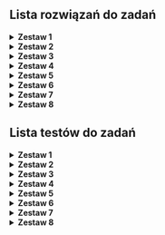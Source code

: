 ## Lista rozwiązań do  zadań

<details>
  <summary><strong>Zestaw 1</strong> </summary>

  - [x] Zadanie 1
  - [ ] Zadanie 2
  - [ ] Zadanie 3
  - [ ] Zadanie 4
  - [ ] Zadanie 5
  - [ ] Zadanie 6
  - [ ] Zadanie 7
  - [ ] Zadanie 8
  - [ ] Zadanie 9
  - [ ] Zadanie 10
  - [ ] Zadanie 11
  - [ ] Zadanie 12
  - [ ] Zadanie 13
  - [ ] Zadanie 14
  - [ ] Zadanie 15
  - [ ] Zadanie 16
  - [ ] Zadanie 17
  - [ ] Zadanie 18
  - [ ] Zadanie 19
  - [ ] Zadanie 20
  - [ ] Zadanie 21
  - [ ] Zadanie 22
  - [ ] Zadanie 23
  - [ ] Zadanie 24
  - [ ] Zadanie 25
  - [ ] Zadanie 26
  - [ ] Zadanie 27
  - [ ] Zadanie 28
  - [ ] Zadanie 29
  - [ ] Zadanie 30
  - [ ] Zadanie 31
  - [ ] Zadanie 32
  - [ ] Zadanie 33
  - [ ] Zadanie 34
  - [ ] Zadanie 35
  - [ ] Zadanie 36
  - [ ] Zadanie 37
  - [ ] Zadanie 38
  - [ ] Zadanie 39
  - [ ] Zadanie 40
  - [ ] Zadanie 41
  - [ ] Zadanie 42
  - [ ] Zadanie 43
  - [ ] Zadanie 44
  - [ ] Zadanie 45
  - [ ] Zadanie 46
  - [ ] Zadanie 47
  - [ ] Zadanie 48
  - [ ] Zadanie 49
  - [ ] Zadanie 50
  - [ ] Zadanie 51
  - [ ] Zadanie 52
  - [ ] Zadanie 53
  - [ ] Zadanie 54
  - [ ] Zadanie 55
  - [ ] Zadanie 56
  - [ ] Zadanie 57
  - [ ] Zadanie 58
  - [ ] Zadanie 59

</details>

<details>
  <summary><strong>Zestaw 2</strong> </summary>


  - [ ] Zadanie 60
  - [ ] Zadanie 61
  - [ ] Zadanie 62
  - [ ] Zadanie 63
  - [ ] Zadanie 64
  - [ ] Zadanie 65
  - [ ] Zadanie 66
  - [ ] Zadanie 67
  - [ ] Zadanie 68
  - [ ] Zadanie 69
  - [ ] Zadanie 70
  - [ ] Zadanie 71
  - [ ] Zadanie 72
  - [ ] Zadanie 73
  - [ ] Zadanie 74
  - [ ] Zadanie 75
  - [ ] Zadanie 76
  - [ ] Zadanie 77
  - [ ] Zadanie 78
  - [ ] Zadanie 79
  - [ ] Zadanie 80
  - [ ] Zadanie 81
  - [ ] Zadanie 82
  - [ ] Zadanie 83
  - [ ] Zadanie 84
  - [ ] Zadanie 85
  - [ ] Zadanie 86
  - [ ] Zadanie 87
  - [ ] Zadanie 88
  - [ ] Zadanie 89
  - [ ] Zadanie 90
  - [ ] Zadanie 91

</details>

<details>
  <summary><strong>Zestaw 3</strong> </summary>

  - [ ] Zadanie 92
  - [ ] Zadanie 93
  - [ ] Zadanie 94
  - [ ] Zadanie 95
  - [ ] Zadanie 96
  - [ ] Zadanie 97
  - [ ] Zadanie 98
  - [ ] Zadanie 99
  - [ ] Zadanie 100
  - [ ] Zadanie 101
  - [ ] Zadanie 102
  - [ ] Zadanie 103
  - [ ] Zadanie 104
  - [ ] Zadanie 105
  - [ ] Zadanie 106
  - [ ] Zadanie 107
  - [ ] Zadanie 108
  - [ ] Zadanie 109
  - [ ] Zadanie 110
  - [ ] Zadanie 111
  - [ ] Zadanie 112
  - [ ] Zadanie 113
  - [ ] Zadanie 114
  - [ ] Zadanie 115
  - [ ] Zadanie 116
  - [ ] Zadanie 117
  - [ ] Zadanie 118
  - [ ] Zadanie 119

</details>

<details>
  <summary><strong>Zestaw 4</strong> </summary>


  - [ ] Zadanie 120
  - [ ] Zadanie 121
  - [ ] Zadanie 122
  - [ ] Zadanie 123
  - [ ] Zadanie 124
  - [ ] Zadanie 125
  - [ ] Zadanie 126
  - [ ] Zadanie 127
  - [ ] Zadanie 128
  - [ ] Zadanie 129
  - [ ] Zadanie 130
  - [ ] Zadanie 131

</details>

<details>
  <summary><strong>Zestaw 5</strong> </summary>

  - [ ] Zadanie 132
  - [ ] Zadanie 133
  - [ ] Zadanie 134
  - [ ] Zadanie 135
  - [ ] Zadanie 136
  - [ ] Zadanie 137
  - [ ] Zadanie 138
  - [ ] Zadanie 139
  - [ ] Zadanie 140
  - [ ] Zadanie 141
  - [ ] Zadanie 142
  - [ ] Zadanie 143
  - [ ] Zadanie 144
  - [ ] Zadanie 145
  - [ ] Zadanie 146
  - [ ] Zadanie 147
  - [ ] Zadanie 148
  - [ ] Zadanie 149
  - [ ] Zadanie 150
  - [ ] Zadanie 151
  - [ ] Zadanie 152
  - [ ] Zadanie 153
  - [ ] Zadanie 154
  - [ ] Zadanie 155
  - [ ] Zadanie 156
  - [ ] Zadanie 157
  - [ ] Zadanie 158
  - [ ] Zadanie 159
  - [ ] Zadanie 160
  - [ ] Zadanie 161
  - [ ] Zadanie 162
  - [ ] Zadanie 163
  - [ ] Zadanie 164
  - [ ] Zadanie 165
  - [ ] Zadanie 166
  - [ ] Zadanie 167
  - [ ] Zadanie 168
  - [ ] Zadanie 169
  - [ ] Zadanie 170
  - [ ] Zadanie 171
  - [ ] Zadanie 172

</details>

<details>
  <summary><strong>Zestaw 6</strong> </summary>


  - [ ] Zadanie 173
  - [ ] Zadanie 174
  - [ ] Zadanie 175
  - [ ] Zadanie 176
  - [ ] Zadanie 177
  - [ ] Zadanie 178
  - [ ] Zadanie 179
  - [ ] Zadanie 180
  - [ ] Zadanie 181
  - [ ] Zadanie 182
  - [ ] Zadanie 183
  - [ ] Zadanie 184
  - [ ] Zadanie 185
  - [ ] Zadanie 186
  - [ ] Zadanie 187
  - [ ] Zadanie 188
  - [ ] Zadanie 189
  - [ ] Zadanie 190
  - [ ] Zadanie 191
  - [ ] Zadanie 192
  - [ ] Zadanie 193
  - [ ] Zadanie 194
  - [ ] Zadanie 195
  - [ ] Zadanie 196
  - [ ] Zadanie 197
  - [ ] Zadanie 198
  - [ ] Zadanie 199
  - [ ] Zadanie 200
  - [ ] Zadanie 201
  - [ ] Zadanie 202
  - [ ] Zadanie 203
  - [ ] Zadanie 204
  - [ ] Zadanie 205
  - [ ] Zadanie 206
  - [ ] Zadanie 207
  - [ ] Zadanie 208
  - [ ] Zadanie 209
  - [ ] Zadanie 210
  - [ ] Zadanie 211
  - [ ] Zadanie 212
  - [ ] Zadanie 213

</details>

<details>
  <summary><strong>Zestaw 7</strong> </summary>

  - [ ] Zadanie 214
  - [ ] Zadanie 215
  - [ ] Zadanie 216
  - [ ] Zadanie 217
  - [ ] Zadanie 218
  - [ ] Zadanie 219
  - [ ] Zadanie 220
  - [ ] Zadanie 221
  - [ ] Zadanie 222

</details>

<details>
  <summary><strong>Zestaw 8</strong> </summary>

  - [ ] Zadanie 223
  - [ ] Zadanie 224
  - [ ] Zadanie 225
  - [ ] Zadanie 226
  - [ ] Zadanie 227
  - [ ] Zadanie 228

</details>

## Lista testów do zadań

<details>
  <summary><strong>Zestaw 1</strong> </summary>

  - [x] Zadanie 1
  - [ ] Zadanie 2
  - [ ] Zadanie 3
  - [ ] Zadanie 4
  - [ ] Zadanie 5
  - [ ] Zadanie 6
  - [ ] Zadanie 7
  - [ ] Zadanie 8
  - [ ] Zadanie 9
  - [ ] Zadanie 10
  - [ ] Zadanie 11
  - [ ] Zadanie 12
  - [ ] Zadanie 13
  - [ ] Zadanie 14
  - [ ] Zadanie 15
  - [ ] Zadanie 16
  - [ ] Zadanie 17
  - [ ] Zadanie 18
  - [ ] Zadanie 19
  - [ ] Zadanie 20
  - [ ] Zadanie 21
  - [ ] Zadanie 22
  - [ ] Zadanie 23
  - [ ] Zadanie 24
  - [ ] Zadanie 25
  - [ ] Zadanie 26
  - [ ] Zadanie 27
  - [ ] Zadanie 28
  - [ ] Zadanie 29
  - [ ] Zadanie 30
  - [ ] Zadanie 31
  - [ ] Zadanie 32
  - [ ] Zadanie 33
  - [ ] Zadanie 34
  - [ ] Zadanie 35
  - [ ] Zadanie 36
  - [ ] Zadanie 37
  - [ ] Zadanie 38
  - [ ] Zadanie 39
  - [ ] Zadanie 40
  - [ ] Zadanie 41
  - [ ] Zadanie 42
  - [ ] Zadanie 43
  - [ ] Zadanie 44
  - [ ] Zadanie 45
  - [ ] Zadanie 46
  - [ ] Zadanie 47
  - [ ] Zadanie 48
  - [ ] Zadanie 49
  - [ ] Zadanie 50
  - [ ] Zadanie 51
  - [ ] Zadanie 52
  - [ ] Zadanie 53
  - [ ] Zadanie 54
  - [ ] Zadanie 55
  - [ ] Zadanie 56
  - [ ] Zadanie 57
  - [ ] Zadanie 58
  - [ ] Zadanie 59

</details>

<details>
  <summary><strong>Zestaw 2</strong> </summary>


  - [ ] Zadanie 60
  - [ ] Zadanie 61
  - [ ] Zadanie 62
  - [ ] Zadanie 63
  - [ ] Zadanie 64
  - [ ] Zadanie 65
  - [ ] Zadanie 66
  - [ ] Zadanie 67
  - [ ] Zadanie 68
  - [ ] Zadanie 69
  - [ ] Zadanie 70
  - [ ] Zadanie 71
  - [ ] Zadanie 72
  - [ ] Zadanie 73
  - [ ] Zadanie 74
  - [ ] Zadanie 75
  - [ ] Zadanie 76
  - [ ] Zadanie 77
  - [ ] Zadanie 78
  - [ ] Zadanie 79
  - [ ] Zadanie 80
  - [ ] Zadanie 81
  - [ ] Zadanie 82
  - [ ] Zadanie 83
  - [ ] Zadanie 84
  - [ ] Zadanie 85
  - [ ] Zadanie 86
  - [ ] Zadanie 87
  - [ ] Zadanie 88
  - [ ] Zadanie 89
  - [ ] Zadanie 90
  - [ ] Zadanie 91

</details>

<details>
  <summary><strong>Zestaw 3</strong> </summary>

  - [ ] Zadanie 92
  - [ ] Zadanie 93
  - [ ] Zadanie 94
  - [ ] Zadanie 95
  - [ ] Zadanie 96
  - [ ] Zadanie 97
  - [ ] Zadanie 98
  - [ ] Zadanie 99
  - [ ] Zadanie 100
  - [ ] Zadanie 101
  - [ ] Zadanie 102
  - [ ] Zadanie 103
  - [ ] Zadanie 104
  - [ ] Zadanie 105
  - [ ] Zadanie 106
  - [ ] Zadanie 107
  - [ ] Zadanie 108
  - [ ] Zadanie 109
  - [ ] Zadanie 110
  - [ ] Zadanie 111
  - [ ] Zadanie 112
  - [ ] Zadanie 113
  - [ ] Zadanie 114
  - [ ] Zadanie 115
  - [ ] Zadanie 116
  - [ ] Zadanie 117
  - [ ] Zadanie 118
  - [ ] Zadanie 119

</details>

<details>
  <summary><strong>Zestaw 4</strong> </summary>


  - [ ] Zadanie 120
  - [ ] Zadanie 121
  - [ ] Zadanie 122
  - [ ] Zadanie 123
  - [ ] Zadanie 124
  - [ ] Zadanie 125
  - [ ] Zadanie 126
  - [ ] Zadanie 127
  - [ ] Zadanie 128
  - [ ] Zadanie 129
  - [ ] Zadanie 130
  - [ ] Zadanie 131

</details>

<details>
  <summary><strong>Zestaw 5</strong> </summary>

  - [ ] Zadanie 132
  - [ ] Zadanie 133
  - [ ] Zadanie 134
  - [ ] Zadanie 135
  - [ ] Zadanie 136
  - [ ] Zadanie 137
  - [ ] Zadanie 138
  - [ ] Zadanie 139
  - [ ] Zadanie 140
  - [ ] Zadanie 141
  - [ ] Zadanie 142
  - [ ] Zadanie 143
  - [ ] Zadanie 144
  - [ ] Zadanie 145
  - [ ] Zadanie 146
  - [ ] Zadanie 147
  - [ ] Zadanie 148
  - [ ] Zadanie 149
  - [ ] Zadanie 150
  - [ ] Zadanie 151
  - [ ] Zadanie 152
  - [ ] Zadanie 153
  - [ ] Zadanie 154
  - [ ] Zadanie 155
  - [ ] Zadanie 156
  - [ ] Zadanie 157
  - [ ] Zadanie 158
  - [ ] Zadanie 159
  - [ ] Zadanie 160
  - [ ] Zadanie 161
  - [ ] Zadanie 162
  - [ ] Zadanie 163
  - [ ] Zadanie 164
  - [ ] Zadanie 165
  - [ ] Zadanie 166
  - [ ] Zadanie 167
  - [ ] Zadanie 168
  - [ ] Zadanie 169
  - [ ] Zadanie 170
  - [ ] Zadanie 171
  - [ ] Zadanie 172

</details>

<details>
  <summary><strong>Zestaw 6</strong> </summary>


  - [ ] Zadanie 173
  - [ ] Zadanie 174
  - [ ] Zadanie 175
  - [ ] Zadanie 176
  - [ ] Zadanie 177
  - [ ] Zadanie 178
  - [ ] Zadanie 179
  - [ ] Zadanie 180
  - [ ] Zadanie 181
  - [ ] Zadanie 182
  - [ ] Zadanie 183
  - [ ] Zadanie 184
  - [ ] Zadanie 185
  - [ ] Zadanie 186
  - [ ] Zadanie 187
  - [ ] Zadanie 188
  - [ ] Zadanie 189
  - [ ] Zadanie 190
  - [ ] Zadanie 191
  - [ ] Zadanie 192
  - [ ] Zadanie 193
  - [ ] Zadanie 194
  - [ ] Zadanie 195
  - [ ] Zadanie 196
  - [ ] Zadanie 197
  - [ ] Zadanie 198
  - [ ] Zadanie 199
  - [ ] Zadanie 200
  - [ ] Zadanie 201
  - [ ] Zadanie 202
  - [ ] Zadanie 203
  - [ ] Zadanie 204
  - [ ] Zadanie 205
  - [ ] Zadanie 206
  - [ ] Zadanie 207
  - [ ] Zadanie 208
  - [ ] Zadanie 209
  - [ ] Zadanie 210
  - [ ] Zadanie 211
  - [ ] Zadanie 212
  - [ ] Zadanie 213

</details>

<details>
  <summary><strong>Zestaw 7</strong> </summary>

  - [ ] Zadanie 214
  - [ ] Zadanie 215
  - [ ] Zadanie 216
  - [ ] Zadanie 217
  - [ ] Zadanie 218
  - [ ] Zadanie 219
  - [ ] Zadanie 220
  - [ ] Zadanie 221
  - [ ] Zadanie 222

</details>

<details>
  <summary><strong>Zestaw 8</strong> </summary>

  - [ ] Zadanie 223
  - [ ] Zadanie 224
  - [ ] Zadanie 225
  - [ ] Zadanie 226
  - [ ] Zadanie 227
  - [ ] Zadanie 228

</details>
